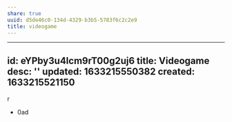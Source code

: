 ```yaml
---
share: true
uuid: d5de46c0-134d-4329-b3b5-5783f6c2c2e9
title: videogame
---
```

---
id: eYPby3u4lcm9rT00g2uj6
title: Videogame
desc: ''
updated: 1633215550382
created: 1633215521150
---
r

* 0ad
